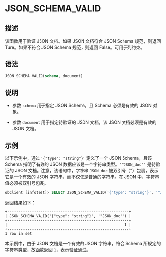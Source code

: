 # JSON_SCHEMA_VALID

## 描述

该函数用于验证 JSON 文档。如果 JSON 文档符合 JSON Schema 规范，则返回 Ture。如果不符合 JSON Schema 规范，则返回 False。可用于列约束。

## 语法

```sql
JSON_SCHEMA_VALID(schema, document)
```

## 说明

* 参数 `schema` 用于指定 JSON Schema，且 Schema 必须是有效的 JSON 对象。

* 参数 `document` 用于指定待验证的 JSON 文档，该 JSON 文档必须是有效的 JSON 文档。

## 示例

以下示例中，通过 `'{"type": "string"}'` 定义了一个 JSON Schema，且该 Schema 指明了有效的 JSON 数据应该是一个字符串类型。`'"JSON_doc"'` 是待验证的 JSON 文档。注意，该语句中，字符串 `JSON_doc` 被双引号（"）包裹，表示它是一个有效的 JSON 字符串，而不仅仅是普通的字符串。在 JSON 中，字符串值必须被双引号包裹。

```sql
obclient [infotest]> SELECT JSON_SCHEMA_VALID('{"type": "string"}', '"JSON_doc"');
```

返回结果如下：

```shell
+-------------------------------------------------------+
| JSON_SCHEMA_VALID('{"type": "string"}', '"JSON_doc"') |
+-------------------------------------------------------+
|                                                     1 |
+-------------------------------------------------------+
1 row in set
```

本示例中，由于 JSON 文档是一个有效的 JSON 字符串，符合 Schema 所规定的字符串类型，故函数返回 `1`，表示验证通过。




